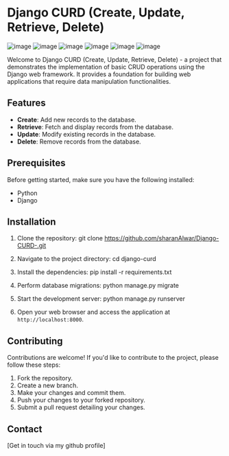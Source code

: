 # Django CURD (Create, Update, Retrieve, Delete)

![image](https://github.com/sharanAlwar/Django-CURD-/assets/93466740/38f5f755-41c4-454e-aa7f-e3e6a46b8526)
![image](https://github.com/sharanAlwar/Django-CURD-/assets/93466740/906a747e-2474-4652-97bb-866a7ef27e7f)
![image](https://github.com/sharanAlwar/Django-CURD-/assets/93466740/d60635b2-1677-4123-a8cf-0f08ec3e584e)
![image](https://github.com/sharanAlwar/Django-CURD-/assets/93466740/8f2700b1-167d-4ad5-b2a7-acd3c92b9834)
![image](https://github.com/sharanAlwar/Django-CURD-/assets/93466740/bdae9644-4920-4dff-b054-e592c8c802f4)
![image](https://github.com/sharanAlwar/Django-CURD-/assets/93466740/4def75a4-b858-4c30-bdb9-8c22dbc98e55)


Welcome to Django CURD (Create, Update, Retrieve, Delete) - a project that demonstrates the implementation of basic CRUD operations using the Django web framework. It provides a foundation for building web applications that require data manipulation functionalities.

## Features

- **Create**: Add new records to the database.
- **Retrieve**: Fetch and display records from the database.
- **Update**: Modify existing records in the database.
- **Delete**: Remove records from the database.

## Prerequisites

Before getting started, make sure you have the following installed:

- Python 
- Django 

## Installation

1. Clone the repository:
git clone https://github.com/sharanAlwar/Django-CURD-.git

2. Navigate to the project directory:
cd django-curd

3. Install the dependencies:
pip install -r requirements.txt

4. Perform database migrations:
python manage.py migrate

5. Start the development server:
python manage.py runserver


6. Open your web browser and access the application at `http://localhost:8000`.


## Contributing

Contributions are welcome! If you'd like to contribute to the project, please follow these steps:

1. Fork the repository.
2. Create a new branch.
3. Make your changes and commit them.
4. Push your changes to your forked repository.
5. Submit a pull request detailing your changes.


## Contact

[Get in touch via my github profile]

